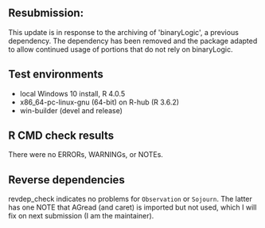 ## Resubmission:
This update is in response to the archiving of 'binaryLogic', a previous 
dependency. The dependency has been removed and the package adapted to 
allow continued usage of portions that do not rely on binaryLogic.

## Test environments
* local Windows 10 install, R 4.0.5
* x86_64-pc-linux-gnu (64-bit) on R-hub (R 3.6.2)
* win-builder (devel and release)

## R CMD check results
There were no ERRORs, WARNINGs, or NOTEs.

## Reverse dependencies
revdep_check indicates no problems for `Observation` or `Sojourn`.
    The latter has one NOTE that AGread (and caret) is imported
    but not used, which I will fix on next submission (I am the
    maintainer).
